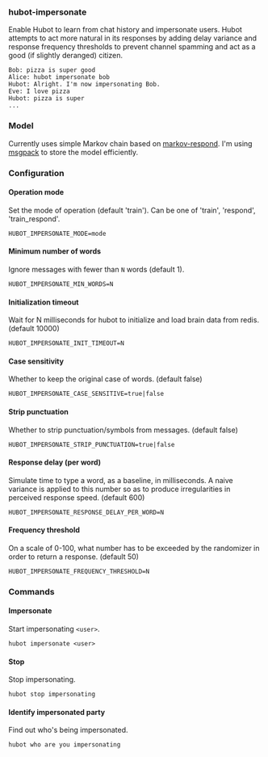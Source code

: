 ### hubot-impersonate

Enable Hubot to learn from chat history and impersonate users. Hubot attempts to act more natural in its responses by adding delay variance and response frequency thresholds to prevent channel spamming and act as a good (if slightly deranged) citizen.

```
Bob: pizza is super good
Alice: hubot impersonate bob
Hubot: Alright. I'm now impersonating Bob.
Eve: I love pizza
Hubot: pizza is super
...
```

### Model

Currently uses simple Markov chain based on [markov-respond](https://github.com/b3nj4m/node-markov). I'm using [msgpack](https://npmjs.org/package/msgpack) to store the model efficiently.

### Configuration

#### Operation mode

Set the mode of operation (default 'train'). Can be one of 'train', 'respond', 'train_respond'.

```
HUBOT_IMPERSONATE_MODE=mode
```

#### Minimum number of words

Ignore messages with fewer than `N` words (default 1).

```
HUBOT_IMPERSONATE_MIN_WORDS=N
```

#### Initialization timeout

Wait for N milliseconds for hubot to initialize and load brain data from redis. (default 10000)

```
HUBOT_IMPERSONATE_INIT_TIMEOUT=N
```

#### Case sensitivity

Whether to keep the original case of words. (default false)

```
HUBOT_IMPERSONATE_CASE_SENSITIVE=true|false
```

#### Strip punctuation

Whether to strip punctuation/symbols from messages. (default false)

```
HUBOT_IMPERSONATE_STRIP_PUNCTUATION=true|false
```

#### Response delay (per word)

Simulate time to type a word, as a baseline, in milliseconds. A naive variance is applied to this number so as to produce irregularities in perceived response speed. (default 600)

```
HUBOT_IMPERSONATE_RESPONSE_DELAY_PER_WORD=N
```

#### Frequency threshold

On a scale of 0-100, what number has to be exceeded by the randomizer in order to return a response. (default 50)

```
HUBOT_IMPERSONATE_FREQUENCY_THRESHOLD=N
```

### Commands

#### Impersonate

Start impersonating `<user>`.

```
hubot impersonate <user>
```

#### Stop

Stop impersonating.

```
hubot stop impersonating
```

#### Identify impersonated party

Find out who's being impersonated.

```
hubot who are you impersonating
```

